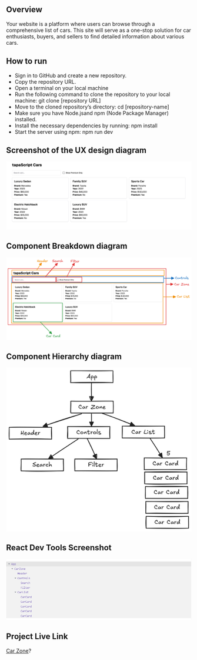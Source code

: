 ## Overview

Your website is a platform where users can browse through a comprehensive list of cars. This site will serve as a one-stop solution for car enthusiasts, buyers, and sellers to find detailed information about various cars.


## How to run

- Sign in to GitHub and create a new repository.
- Copy the repository URL.
- Open a terminal on your local machine
- Run the following command to clone the repository to your local machine:
git clone [repository URL]
- Move to the cloned repository’s directory:
cd [repository-name]
- Make sure you have Node.jsand npm (Node Package Manager) installed.
- Install the necessary dependencies by running:
npm install
- Start the server using npm:
npm run dev


## Screenshot of the UX design diagram

![UX Design Diagram](public/images/cars.png)


## Component Breakdown diagram

![Component Breakdown diagram](public/images/Task-2-component-structure.png)


## Component Hierarchy diagram

![Component Hierarchy diagram](public/images/Task-2-Hierarchy.png)


## React Dev Tools Screenshot

![Dev Tools Screenshot](public/images/Devetool-screenshort.PNG)

## Project Live Link

[Car Zone](https://react-with-tapascript-fahad.vercel.app/)?
